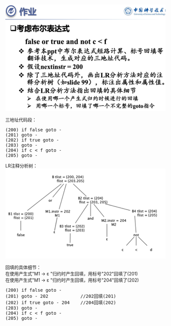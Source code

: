 ![](figs/P100.png)
  
三地址代码段：
<pre>
(200) if false goto -
(201) goto -
(202) if true goto -
(203) goto -
(204) if c < f goto -
(205) goto -
</pre>  
  
LR注释分析树：  
![](figs/LR.png)  
      
回填的具体细节：  
在使用产生式"M1 -\> ε "归约时产生回填，用标号"202"回填了(201)  
在使用产生式"M1 -\> ε "归约时产生回填，用标号"204"回填了(202)  
<pre>
(200) if false goto -
(201) goto - 202            //202回填(201)
(202) if true goto - 204    //204回填(202)
(203) goto -
(204) if c < f goto -
(205) goto -
</pre>  




